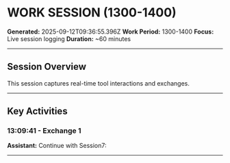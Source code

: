 # WORK SESSION (1300-1400)

**Generated:** 2025-09-12T09:36:55.396Z
**Work Period:** 1300-1400
**Focus:** Live session logging
**Duration:** ~60 minutes

---

## Session Overview

This session captures real-time tool interactions and exchanges.

---

## Key Activities

### 13:09:41 - Exchange 1

**Assistant:** Continue with Session7:

---

